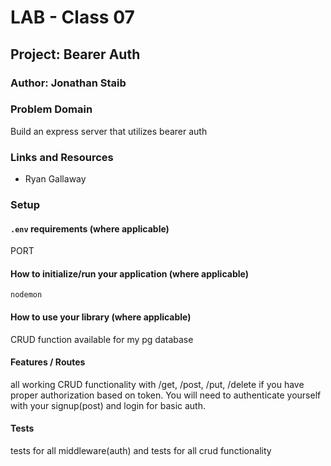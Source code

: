 # LAB - Class 07

## Project: Bearer Auth

### Author: Jonathan Staib

### Problem Domain

Build an express server that utilizes bearer auth

### Links and Resources

- Ryan Gallaway

### Setup

#### `.env` requirements (where applicable)

PORT

#### How to initialize/run your application (where applicable)

`nodemon`

#### How to use your library (where applicable)

CRUD function available for my pg database

#### Features / Routes

all working CRUD functionality with /get, /post, /put, /delete if you have proper authorization based on token. You will need to authenticate yourself with your signup(post) and login for basic auth.

#### Tests

tests for all middleware(auth) and tests for all crud functionality
